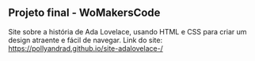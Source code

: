 ## Projeto final - WoMakersCode 
Site sobre a história de Ada Lovelace, usando HTML e CSS para criar um design atraente e fácil de navegar.
Link do site: https://pollyandrad.github.io/site-adalovelace-/

